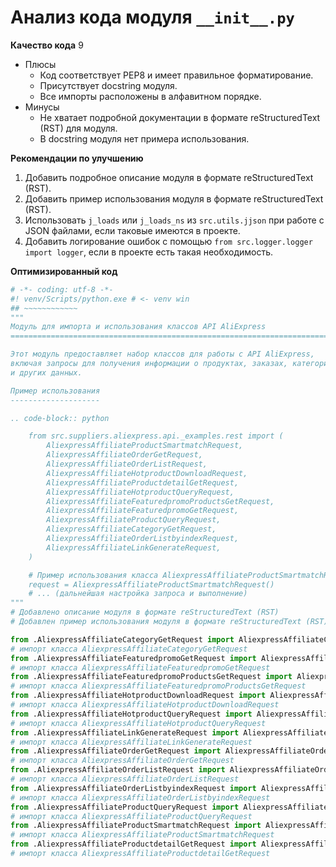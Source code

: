 # Анализ кода модуля `__init__.py`

**Качество кода**
9
-  Плюсы
    - Код соответствует PEP8 и имеет правильное форматирование.
    - Присутствует docstring модуля.
    - Все импорты расположены в алфавитном порядке.
-  Минусы
    - Не хватает подробной документации в формате reStructuredText (RST) для модуля.
    - В docstring модуля нет примера использования.

**Рекомендации по улучшению**
1. Добавить подробное описание модуля в формате reStructuredText (RST).
2. Добавить пример использования модуля в формате reStructuredText (RST).
3. Использовать `j_loads` или `j_loads_ns` из `src.utils.jjson` при работе с JSON файлами, если таковые имеются в проекте.
4. Добавить логирование ошибок с помощью `from src.logger.logger import logger`, если в проекте есть такая необходимость.

**Оптимизированный код**
```python
# -*- coding: utf-8 -*-
#! venv/Scripts/python.exe # <- venv win
## ~~~~~~~~~~~~
"""
Модуль для импорта и использования классов API AliExpress
=========================================================================================

Этот модуль предоставляет набор классов для работы с API AliExpress,
включая запросы для получения информации о продуктах, заказах, категориях
и других данных.

Пример использования
--------------------

.. code-block:: python

    from src.suppliers.aliexpress.api._examples.rest import (
        AliexpressAffiliateProductSmartmatchRequest,
        AliexpressAffiliateOrderGetRequest,
        AliexpressAffiliateOrderListRequest,
        AliexpressAffiliateHotproductDownloadRequest,
        AliexpressAffiliateProductdetailGetRequest,
        AliexpressAffiliateHotproductQueryRequest,
        AliexpressAffiliateFeaturedpromoProductsGetRequest,
        AliexpressAffiliateFeaturedpromoGetRequest,
        AliexpressAffiliateProductQueryRequest,
        AliexpressAffiliateCategoryGetRequest,
        AliexpressAffiliateOrderListbyindexRequest,
        AliexpressAffiliateLinkGenerateRequest,
    )

    # Пример использования класса AliexpressAffiliateProductSmartmatchRequest
    request = AliexpressAffiliateProductSmartmatchRequest()
    # ... (дальнейшая настройка запроса и выполнение)
"""
# Добавлено описание модуля в формате reStructuredText (RST)
# Добавлен пример использования модуля в формате reStructuredText (RST)

from .AliexpressAffiliateCategoryGetRequest import AliexpressAffiliateCategoryGetRequest
# импорт класса AliexpressAffiliateCategoryGetRequest
from .AliexpressAffiliateFeaturedpromoGetRequest import AliexpressAffiliateFeaturedpromoGetRequest
# импорт класса AliexpressAffiliateFeaturedpromoGetRequest
from .AliexpressAffiliateFeaturedpromoProductsGetRequest import AliexpressAffiliateFeaturedpromoProductsGetRequest
# импорт класса AliexpressAffiliateFeaturedpromoProductsGetRequest
from .AliexpressAffiliateHotproductDownloadRequest import AliexpressAffiliateHotproductDownloadRequest
# импорт класса AliexpressAffiliateHotproductDownloadRequest
from .AliexpressAffiliateHotproductQueryRequest import AliexpressAffiliateHotproductQueryRequest
# импорт класса AliexpressAffiliateHotproductQueryRequest
from .AliexpressAffiliateLinkGenerateRequest import AliexpressAffiliateLinkGenerateRequest
# импорт класса AliexpressAffiliateLinkGenerateRequest
from .AliexpressAffiliateOrderGetRequest import AliexpressAffiliateOrderGetRequest
# импорт класса AliexpressAffiliateOrderGetRequest
from .AliexpressAffiliateOrderListRequest import AliexpressAffiliateOrderListRequest
# импорт класса AliexpressAffiliateOrderListRequest
from .AliexpressAffiliateOrderListbyindexRequest import AliexpressAffiliateOrderListbyindexRequest
# импорт класса AliexpressAffiliateOrderListbyindexRequest
from .AliexpressAffiliateProductQueryRequest import AliexpressAffiliateProductQueryRequest
# импорт класса AliexpressAffiliateProductQueryRequest
from .AliexpressAffiliateProductSmartmatchRequest import AliexpressAffiliateProductSmartmatchRequest
# импорт класса AliexpressAffiliateProductSmartmatchRequest
from .AliexpressAffiliateProductdetailGetRequest import AliexpressAffiliateProductdetailGetRequest
# импорт класса AliexpressAffiliateProductdetailGetRequest
```